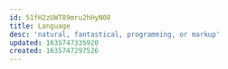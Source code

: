 ```yaml
---
id: 51fH2zUWT89mru2hHyN08
title: Language
desc: 'natural, fantastical, programming, or markup'
updated: 1635747335920
created: 1635747297526
---
```



